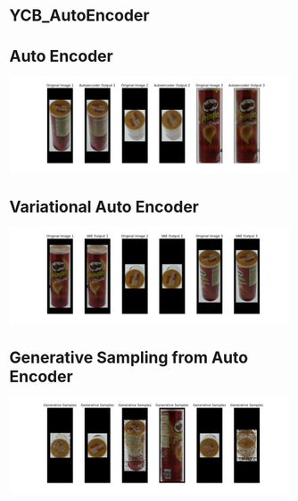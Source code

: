 # YCB_AutoEncoder

# Auto Encoder
![](autoencoder_265epochs.png)

# Variational Auto Encoder
![](VAE_recon.png)

# Generative Sampling from Auto Encoder
![](VAE_gen.png)
